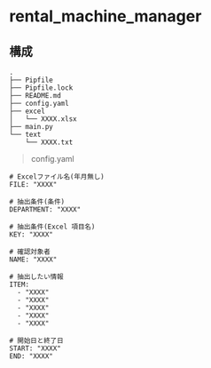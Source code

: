 # rental_machine_manager


## 構成
```
.
├── Pipfile
├── Pipfile.lock
├── README.md
├── config.yaml
├── excel
│   └── XXXX.xlsx
├── main.py
└── text
    └── XXXX.txt
```

> config.yaml
```
# Excelファイル名(年月無し)
FILE: "XXXX"

# 抽出条件(条件)
DEPARTMENT: "XXXX"

# 抽出条件(Excel 項目名)
KEY: "XXXX"

# 確認対象者
NAME: "XXXX"

# 抽出したい情報
ITEM:
  - "XXXX"
  - "XXXX"
  - "XXXX"
  - "XXXX"
  - "XXXX"

# 開始日と終了日
START: "XXXX"
END: "XXXX"
```